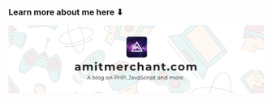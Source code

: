 ### Learn more about me here ⬇

[![](https://raw.githubusercontent.com/amitmerchant1990/amitmerchant1990/master/amitmerchant_banner.png)](http://amitmerchant.com/)
